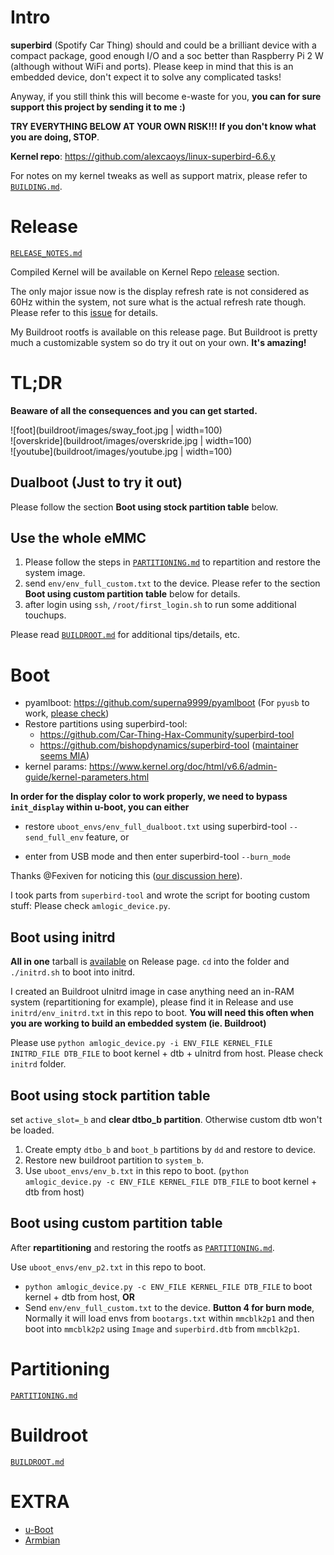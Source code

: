 # Intro

**superbird** (Spotify Car Thing) should and could be a brilliant device with a compact package, good enough I/O and a soc better than Raspberry Pi 2 W (although without WiFi and ports). Please keep in mind that this is an embedded device, don't expect it to solve any complicated tasks!

Anyway, if you still think this will become e-waste for you, **you can for sure support this project by sending it to me :)**

**TRY EVERYTHING BELOW AT YOUR OWN RISK!!! If you don't know what you are doing, STOP**.

**Kernel repo**: https://github.com/alexcaoys/linux-superbird-6.6.y

For notes on my kernel tweaks as well as support matrix, please refer to [`BUILDING.md`](BUILDING.md).

# Release

[`RELEASE_NOTES.md`](RELEASE_NOTES.md)

Compiled Kernel will be available on Kernel Repo [release](https://github.com/alexcaoys/linux-superbird-6.6.y/releases) section.

The only major issue now is the display refresh rate is not considered as 60Hz within the system, not sure what is the actual refresh rate though. Please refer to this [issue](https://github.com/alexcaoys/notes-superbird/issues/3) for details.

My Buildroot rootfs is available on this release page. But Buildroot is pretty much a customizable system so do try it out on your own. **It's amazing!**

# TL;DR

**Beaware of all the consequences and you can get started.**

![foot](buildroot/images/sway_foot.jpg | width=100) \
![overskride](buildroot/images/overskride.jpg | width=100) \
![youtube](buildroot/images/youtube.jpg | width=100)

## Dualboot (Just to try it out)

Please follow the section **Boot using stock partition table** below. 

## Use the whole eMMC

1. Please follow the steps in [`PARTITIONING.md`](partitioning/PARTITIONING.md) to repartition and restore the system image.
2. send `env/env_full_custom.txt` to the device. Please refer to the section **Boot using custom partition table** below for details.
3. after login using `ssh`, `/root/first_login.sh` to run some additional touchups.

Please read [`BUILDROOT.md`](buildroot/BUILDROOT.md) for additional tips/details, etc.

# Boot

- pyamlboot: https://github.com/superna9999/pyamlboot (For `pyusb` to work, [please check](https://github.com/pyusb/pyusb/issues/237))
- Restore partitions using superbird-tool: 
  - https://github.com/Car-Thing-Hax-Community/superbird-tool
  - https://github.com/bishopdynamics/superbird-tool ([maintainer seems MIA](https://github.com/alexcaoys/notes-superbird/issues/6))
- kernel params: https://www.kernel.org/doc/html/v6.6/admin-guide/kernel-parameters.html

**In order for the display color to work properly, we need to bypass `init_display` within u-boot, you can either**

- restore `uboot_envs/env_full_dualboot.txt` using superbird-tool `--send_full_env` feature, or

- enter from USB mode and then enter superbird-tool `--burn_mode`

Thanks @Fexiven for noticing this ([our discussion here](https://github.com/alexcaoys/notes-superbird/issues/3)).

I took parts from `superbird-tool` and wrote the script for booting custom stuff: Please check `amlogic_device.py`.

## Boot using initrd

**All in one** tarball is [available](https://github.com/alexcaoys/notes-superbird/releases/tag/20240724) on Release page. `cd` into the folder and `./initrd.sh` to boot into initrd.

I created an Buildroot uInitrd image in case anything need an in-RAM system (repartitioning for example), please find it in Release and use `initrd/env_initrd.txt` in this repo to boot. **You will need this often when you are working to build an embedded system (ie. Buildroot)**

Please use `python amlogic_device.py -i ENV_FILE KERNEL_FILE INITRD_FILE DTB_FILE` to boot kernel + dtb + uInitrd from host. Please check `initrd` folder.

## Boot using stock partition table

set `active_slot=_b` and **clear dtbo_b partition**. Otherwise custom dtb won't be loaded.

1. Create empty `dtbo_b` and `boot_b` partitions by `dd` and restore to device.
2. Restore new buildroot partition to `system_b`.
3. Use `uboot_envs/env_b.txt` in this repo to boot. (`python amlogic_device.py -c ENV_FILE KERNEL_FILE DTB_FILE` to boot kernel + dtb from host)

## Boot using custom partition table

After **repartitioning** and restoring the rootfs as [`PARTITIONING.md`](partitioning/PARTITIONING.md).

Use `uboot_envs/env_p2.txt` in this repo to boot. 

- `python amlogic_device.py -c ENV_FILE KERNEL_FILE DTB_FILE` to boot kernel + dtb from host, **OR**
- Send `env/env_full_custom.txt` to the device. **Button 4 for burn mode**, Normally it will load envs from `bootargs.txt` within `mmcblk2p1` and then boot into `mmcblk2p2` using `Image` and `superbird.dtb` from `mmcblk2p1`.

# Partitioning
[`PARTITIONING.md`](partitioning/PARTITIONING.md)

# Buildroot

[`BUILDROOT.md`](buildroot/BUILDROOT.md)

# EXTRA

- [u-Boot](BUILDING.md#u-boot)
- [Armbian](BUILDING.md#armbian)